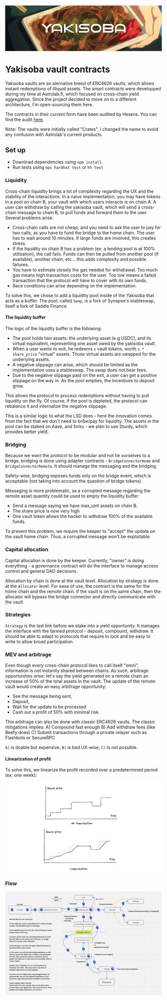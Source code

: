![Banner](./banner.png)

# Yakisoba vault contracts

Yakisoba vaults are an alernative breed of ERC4626 vaults, which allows instant redemptions of illiquid assets. The smart contracts were developped during my time at Astrolab.fi, which focused on cross-chain yield aggregation. Since the project decided to move on to a different architecture, I'm open-sourcing them here. 

The contracts in their current form have been audited by Hexens. You can find the audit [here](https://hexens.io/audits#astrolab).

Note: The vaults were initially called "Crates", I changed the name to avoid any confusion with Astrolab's current products.

## Set up

- Download dependencies using `npm install`.
- Run tests using `npx hardhat test` or `hh test`

### Liquidity

Cross-chain liquidity brings a lot of complexity regarding the UX and the stability of the interactions. In a naive implementation, you may have tokens in a pool on chain B, your vault with which users interacts is on chain A. A user can withdraw by calling the yakisoba vault, which will send a cross-chain message to chain B, to pull funds and forward them to the user. Several problems arise:

- Cross-chain calls are not cheap, and you need to ask the user to pay for two calls, as you have to fund the bridge to the home chain.
  The user has to wait around 10 minutes. If large funds are involved, this creates stress.
- If the liquidity on chain B has a problem (ex: a lending pool is at 100% utilization), the call fails. Funds can then be pulled from another pool (if available), another chain, etc... this adds complexity and possible failures.
- You have to estimate closely the gas needed for withdrawal. Too much gas means high transaction costs for the user. Too low means a failed transaction that the protocol will have to cover with its own funds.
- Race conditions can arise depending on the implementation.

To solve this, we chose to add a liquidity pool inside of the Yakisoba that acts as a buffer. The pool, called `Swap`, is a fork of Synapse's stableswap, itself a fork of Saddle Finance.

#### **The liquidity buffer**

The logic of the liquidity buffer is the following:

- The pool holds two assets: the underlying asset (e.g USDC), and its virtual equivalent, representing one asset owed by the yakisoba vault.
- When a user wants to exit, he redeems `x` vault tokens, worth `x * share_price` "virtual" assets. Those virtual assets are swapped for the underlying assets.
- A negative slippage can arise, which should be limited as the implementation uses a stableswap. The swap does not bear fees.
- Due to the negative slippage paid on the exit, a user can get a positive slippage on the way in. As the pool empties, the incentives to deposit grow.

This allows the protocol to process redemptions without having to pull liquidity on the fly. Of course, if the pool is depleted, the protocol can rebalance it and internalize the negative slippage.

This is a similar logic to what the LSD does - here the innovation comes from the fact that we don't need to bribe/pay for liquidity. The assets in the pool can be staked on Aave, and forks - we plan to use Sturdy, which provides better yield.

### Bridging

Because we want the protocol to be modular and not tie ourselves to a bridge, bridging is done using adapter contracts - `BridgeConnectorHome` and `BridgeConnectorRemote`. It should manage the messaging and the bridging.

Safety-wise, bridging exposes funds only on the bridge event, which is acceptable (not taking into account the question of bridge tokens).

Messaging is more problematic, as a corrupted message regarding the remote asset quantity could be used to empty the liquidity buffer:

- Send a message saying we have max_uint assets on chain B.
- The share price is now very high
- One vault token allows the hacker to withdraw 100% of the available funds.

To prevent this problem, we require the keeper to "accept" the update on the vault home chain. Thus, a corrupted message won't be exploitable.

### Capital allocation

Capital allocation is done by the keeper. Currently, "owner" is doing everything - a governance contract will do the interface to manage access control and general DAO decisions.

Allocation by chain is done at the vault level. Allocation by strategy is done at the `Allocator` level. For ease of use, the contract is the same for the home chain and the remote chain. If the vault is on the same chain, then the allocator will bypass the bridge connector and directly communicate with the vault.

### Strategies

`Strategy` is the last link before we stake into a yield opportunity. It manages the interface with the farmed protocol - deposit, compound, withdraw. It should be able to adapt to protocols that require to lock and be easy to write to allow broad participation.

### MEV and arbitrage

Even though every cross-chain protocol likes to call itself "omni", information is not instantly shared between chains. As such, arbitrage opportunities arise: let's say the yield generated on a remote chain an increase of 50% of the total assets in the vault. The update of the remote vault would create an easy arbitrage opportunity:

- See the message being sent,
- Deposit,
- Wait for the update to be processed
- Cash out a profit of 50% with minimal risk.

This arbitrage can also be done with classic ERC4626 vaults. The classic mitigations implies:
A) Compound fast enough
B) Add withdraw fees (like Beefy does)
C) Submit transactions through a private relayer such as Flashbots or SecureRPC

`A)` is doable but expensive, `B)` is bad UX-wise, `C)` is not possible.

#### **Linearization of profit**

To solve this, we linearize the profit recorded over a predetermined period (ex: one week):

![./linearization.png](linearization.png)

### Flow

![Flow](./flow.png)
